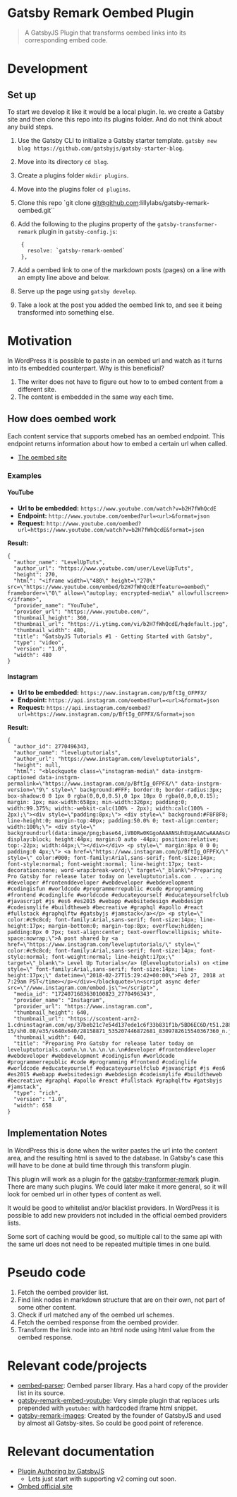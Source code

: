 # Gatsby Remark Oembed Plugin

> A GatsbyJS Plugin that transforms oembed links into its corresponding embed code.

# Development

## Set up

To start we develop it like it would be a local plugin. Ie. we create a Gatsby site and then clone this repo into its plugins folder. And do not think about any build steps.

1.  Use the Gatsby CLI to initialize a Gatsby starter template. `gatsby new blog https://github.com/gatsbyjs/gatsby-starter-blog`.
2.  Move into its directory `cd blog`.
3.  Create a plugins folder `mkdir plugins`.
4.  Move into the plugins foler `cd plugins`.
5.  Clone this repo `git clone git@github.com:lillylabs/gatsby-remark-oembed.git``
6. Add the following to the plugins property of the `gatsby-transformer-remark` plugin in `gatsby-config.js`:

        {
          resolve: `gatsby-remark-oembed`
        },

7.  Add a oembed link to one of the markdown posts (pages) on a line with an empty line above and below.
8.  Serve up the page using `gatsby develop`.
9.  Take a look at the post you added the oembed link to, and see it being transformed into something else.

# Motivation

In WordPress it is possible to paste in an oembed url and watch as it turns into its embedded counterpart. Why is this beneficial?

1.  The writer does not have to figure out how to to embed content from a different site.
1.  The content is embedded in the same way each time.

## How does oembed work

Each content service that supports omebed has an oembed endpoint. This endpoint returns information about how to embed a certain url when called.

* [The oembed site](https://oembed.com/)

### Examples

#### YouTube

* **Url to be embedded:** `https://www.youtube.com/watch?v=b2H7fWhQcdE`
* **Endpoint:** `http://www.youtube.com/oembed?url=<url>&format=json`
* **Request:** `http://www.youtube.com/oembed?url=https://www.youtube.com/watch?v=b2H7fWhQcdE&format=json`

**Result:**

```
{
  "author_name": "LevelUpTuts",
  "author_url": "https://www.youtube.com/user/LevelUpTuts",
  "height": 270,
  "html": "<iframe width=\"480\" height=\"270\" src=\"https://www.youtube.com/embed/b2H7fWhQcdE?feature=oembed\" frameborder=\"0\" allow=\"autoplay; encrypted-media\" allowfullscreen></iframe>",
  "provider_name": "YouTube",
  "provider_url": "https://www.youtube.com/",
  "thumbnail_height": 360,
  "thumbnail_url": "https://i.ytimg.com/vi/b2H7fWhQcdE/hqdefault.jpg",
  "thumbnail_width": 480,
  "title": "GatsbyJS Tutorials #1 - Getting Started with Gatsby",
  "type": "video",
  "version": "1.0",
  "width": 480
}
```

#### Instagram

* **Url to be embedded:** `https://www.instagram.com/p/BftIg_OFPFX/`
* **Endpoint:** `https://api.instagram.com/oembed?url=<url>&format=json`
* **Request:** `https://api.instagram.com/oembed?url=https://www.instagram.com/p/BftIg_OFPFX/&format=json`

**Result:**

```
{
  "author_id": 2770496343,
  "author_name": "leveluptutorials",
  "author_url": "https://www.instagram.com/leveluptutorials",
  "height": null,
  "html": "<blockquote class=\"instagram-media\" data-instgrm-captioned data-instgrm-permalink=\"https://www.instagram.com/p/BftIg_OFPFX/\" data-instgrm-version=\"9\" style=\" background:#FFF; border:0; border-radius:3px; box-shadow:0 0 1px 0 rgba(0,0,0,0.5),0 1px 10px 0 rgba(0,0,0,0.15); margin: 1px; max-width:658px; min-width:326px; padding:0; width:99.375%; width:-webkit-calc(100% - 2px); width:calc(100% - 2px);\"><div style=\"padding:8px;\"> <div style=\" background:#F8F8F8; line-height:0; margin-top:40px; padding:50.0% 0; text-align:center; width:100%;\"> <div style=\" background:url(data:image/png;base64,iVBORw0KGgoAAAANSUhEUgAAACwAAAAsCAMAAAApWqozAAAABGdBTUEAALGPC/xhBQAAAAFzUkdCAK7OHOkAAAAMUExURczMzPf399fX1+bm5mzY9AMAAADiSURBVDjLvZXbEsMgCES5/P8/t9FuRVCRmU73JWlzosgSIIZURCjo/ad+EQJJB4Hv8BFt+IDpQoCx1wjOSBFhh2XssxEIYn3ulI/6MNReE07UIWJEv8UEOWDS88LY97kqyTliJKKtuYBbruAyVh5wOHiXmpi5we58Ek028czwyuQdLKPG1Bkb4NnM+VeAnfHqn1k4+GPT6uGQcvu2h2OVuIf/gWUFyy8OWEpdyZSa3aVCqpVoVvzZZ2VTnn2wU8qzVjDDetO90GSy9mVLqtgYSy231MxrY6I2gGqjrTY0L8fxCxfCBbhWrsYYAAAAAElFTkSuQmCC); display:block; height:44px; margin:0 auto -44px; position:relative; top:-22px; width:44px;\"></div></div> <p style=\" margin:8px 0 0 0; padding:0 4px;\"> <a href=\"https://www.instagram.com/p/BftIg_OFPFX/\" style=\" color:#000; font-family:Arial,sans-serif; font-size:14px; font-style:normal; font-weight:normal; line-height:17px; text-decoration:none; word-wrap:break-word;\" target=\"_blank\">Preparing Pro Gatsby for release later today on leveluptutorials.com . . . . . #developer #frontenddeveloper #webdeveloper #webdevelopment #codingisfun #worldcode #programmerrepublic #code #programming #frontend #codinglife #worldcode #educateyourself #educateyourselfclub #javascript #js #es6 #es2015 #webapp #websitedesign #webdesign #codeismylife #buildtheweb #becreative #graphql #apollo #react #fullstack #graphqlftw #gatsbyjs #jamstack</a></p> <p style=\" color:#c9c8cd; font-family:Arial,sans-serif; font-size:14px; line-height:17px; margin-bottom:0; margin-top:8px; overflow:hidden; padding:8px 0 7px; text-align:center; text-overflow:ellipsis; white-space:nowrap;\">A post shared by <a href=\"https://www.instagram.com/leveluptutorials/\" style=\" color:#c9c8cd; font-family:Arial,sans-serif; font-size:14px; font-style:normal; font-weight:normal; line-height:17px;\" target=\"_blank\"> Level Up Tutorials</a> (@leveluptutorials) on <time style=\" font-family:Arial,sans-serif; font-size:14px; line-height:17px;\" datetime=\"2018-02-27T15:29:42+00:00\">Feb 27, 2018 at 7:29am PST</time></p></div></blockquote>\n<script async defer src=\"//www.instagram.com/embed.js\"></script>",
  "media_id": "1724071683630100823_2770496343",
  "provider_name": "Instagram",
  "provider_url": "https://www.instagram.com",
  "thumbnail_height": 640,
  "thumbnail_url": "https://scontent-arn2-1.cdninstagram.com/vp/37beb21c7e54d137ede1c6f33b831f1b/5BD6EC6D/t51.2885-15/sh0.08/e35/s640x640/28158871_535207446872681_8309782615540367360_n.jpg",
  "thumbnail_width": 640,
  "title": "Preparing Pro Gatsby for release later today on leveluptutorials.com\n.\n.\n.\n.\n.\n#developer #frontenddeveloper #webdeveloper #webdevelopment #codingisfun #worldcode #programmerrepublic #code #programming #frontend #codinglife #worldcode #educateyourself #educateyourselfclub #javascript #js #es6 #es2015 #webapp #websitedesign #webdesign #codeismylife #buildtheweb #becreative #graphql #apollo #react #fullstack #graphqlftw #gatsbyjs #jamstack",
  "type": "rich",
  "version": "1.0",
  "width": 658
}
```

## Implementation Notes

In WordPress this is done when the writer pastes the url into the content area, and the resulting html is saved to the database. In Gatsby's case this will have to be done at build time through this transform plugin.

This plugin will work as a plugin for the [gatsby-tranformer-remark](https://github.com/gatsbyjs/gatsby/tree/master/packages/gatsby-transformer-remark) plugin. There are many such plugins. We could later make it more general, so it will look for oembed url in other types of content as well.

It would be good to whitelist and/or blacklist providers. In WordPress it is possible to add new providers not included in the official oembed providers lists.

Some sort of caching would be good, so multiple call to the same api with the same url does not need to be repeated multiple times in one build.

# Pseudo code

1.  Fetch the oembed provider list.
2.  Find link nodes in markdown structure that are on their own, not part of some other content.
3.  Check if url matched any of the oembed url schemes.
4.  Fetch the oembed response from the oembed provider.
5.  Transform the link node into an html node using html value from the oembed response.

# Relevant code/projects

* [oembed-parser](https://github.com/ndaidong/oembed-parser): Oembed parser library. Has a hard copy of the provider list in its source.
* [gatsby-remark-embed-youtube](https://github.com/ntwcklng/gatsby-remark-embed-youtube): Very simple plugin that replaces urls prepended with `youtube:` with hardcoded iframe html snippet.
* [gatsby-remark-images](https://github.com/gatsbyjs/gatsby/tree/master/packages/gatsby-remark-images): Created by the founder of GatsbyJS and used by almost all Gatsby-sites. So could be good point of reference.

# Relevant documentation

* [Plugin Authoring by GatsbyJS](https://next.gatsbyjs.org/docs/plugin-authoring/)
  * Lets just start with supporting v2 coming out soon.
* [Ombed official site](https://oembed.com/)
